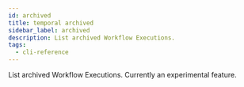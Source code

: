 ```yaml
---
id: archived
title: temporal archived
sidebar_label: archived
description: List archived Workflow Executions.
tags:
  - cli-reference
---
```


List archived Workflow Executions.
Currently an experimental feature.
